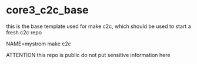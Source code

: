 # core3_c2c_base

this is the base template used for make c2c, which should be used to start a fresh c2c repo

NAME=mystrom make c2c 

ATTENTION this repo is public do not put sensitive information here
